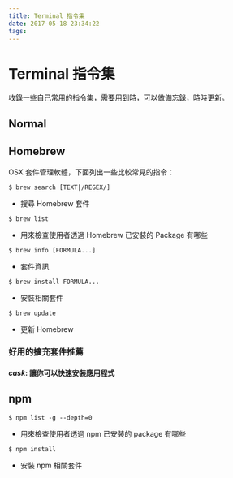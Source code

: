 ```yaml
---
title: Terminal 指令集
date: 2017-05-18 23:34:22
tags:
---
```


# Terminal 指令集

收錄一些自己常用的指令集，需要用到時，可以做備忘錄，時時更新。

<!-- more -->

## Normal

## Homebrew

OSX 套件管理軟體，下面列出一些比較常見的指令：

```
$ brew search [TEXT|/REGEX/]
```

* 搜尋 Homebrew 套件

```
$ brew list
```

* 用來檢查使用者透過 Homebrew 已安裝的 Package 有哪些 

```
$ brew info [FORMULA...]
```

* 套件資訊

```
$ brew install FORMULA...
```

* 安裝相關套件

```
$ brew update
```

* 更新 Homebrew

### 好用的擴充套件推薦
#### *cask*:  讓你可以快速安裝應用程式

## npm

```
$ npm list -g --depth=0
```

* 用來檢查使用者透過 npm 已安裝的 package 有哪些

```
$ npm install
```

* 安裝 npm 相關套件


